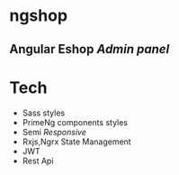 # ngshop

## Angular Eshop _Admin panel_

# Tech

- Sass styles
- PrimeNg components styles
- Semi _Responsive_
- Rxjs,Ngrx State Management
- JWT
- Rest Api
